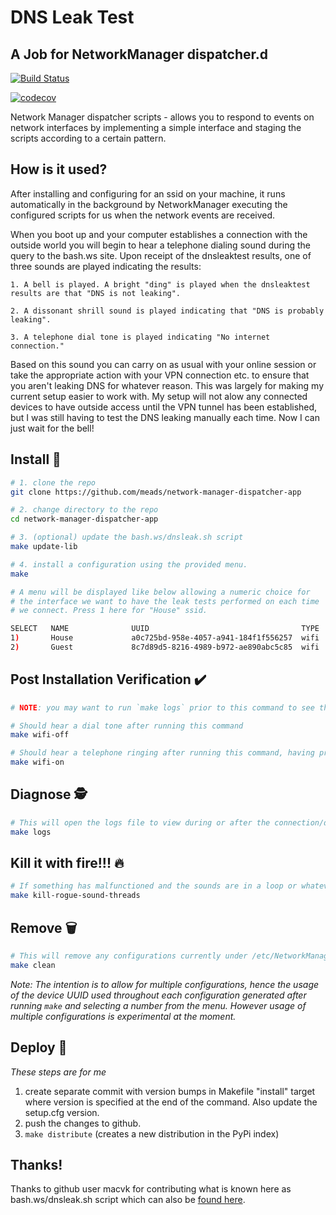 # DNS Leak Test
## **A Job for NetworkManager dispatcher.d**

[![Build Status](https://travis-ci.com/meads/network-manager-dispatcher-app.svg?branch=main)](https://travis-ci.com/meads/network-manager-dispatcher-app) 

[![codecov](https://codecov.io/gh/meads/network-manager-dispatcher-app/branch/main/graph/badge.svg?sanitize=true)](https://codecov.io/gh/meads/network-manager-dispatcher-app)

Network Manager dispatcher scripts - allows you to respond to events on network interfaces by implementing a simple interface and staging the scripts according to a certain pattern.

## How is it used?

After installing and configuring for an ssid on your machine, it runs automatically in the background by NetworkManager executing the configured scripts for us when the network events are received.

When you boot up and your computer establishes a connection with the outside world you will begin to hear a telephone dialing sound during the query to the bash.ws site. Upon receipt of the dnsleaktest results, one of three sounds are played indicating the results:
    
    1. A bell is played. A bright "ding" is played when the dnsleaktest results are that "DNS is not leaking".
    
    2. A dissonant shrill sound is played indicating that "DNS is probably leaking".

    3. A telephone dial tone is played indicating "No internet connection."

Based on this sound you can carry on as usual with your online session or take the appropriate action with your VPN connection etc. to ensure that you aren't leaking DNS for whatever reason. This was largely for making my current setup easier to work with. My setup will not alow any connected devices to have outside access until the VPN tunnel has been established, but I was still having to test the DNS leaking manually each time. Now I can just wait for the bell!   

## Install 📩

```bash
# 1. clone the repo
git clone https://github.com/meads/network-manager-dispatcher-app

# 2. change directory to the repo
cd network-manager-dispatcher-app

# 3. (optional) update the bash.ws/dnsleak.sh script
make update-lib

# 4. install a configuration using the provided menu.
make

# A menu will be displayed like below allowing a numeric choice for
# the interface we want to have the leak tests performed on each time
# we connect. Press 1 here for "House" ssid.

SELECT   NAME              UUID                                  TYPE  DEVICE    
1)       House             a0c725bd-958e-4057-a941-184f1f556257  wifi  wifi0    
2)       Guest             8c7d89d5-8216-4989-b972-ae890abc5c85  wifi  --        
```

## Post Installation Verification ✔️
```bash
# NOTE: you may want to run `make logs` prior to this command to see the application logs as they are written."

# Should hear a dial tone after running this command
make wifi-off

# Should hear a telephone ringing after running this command, having previously run the above command.
make wifi-on
```

## Diagnose 🕵️

```bash
# This will open the logs file to view during or after the connection/disconnection process to see the details.
make logs
```

## Kill it with fire!!! 🔥

```bash
# If something has malfunctioned and the sounds are in a loop or whatever, just run the following to kill the process.
make kill-rogue-sound-threads
```

## Remove 🗑️

```bash
# This will remove any configurations currently under /etc/NetworkManager/dispatcher.d/ and will prompt for root password.
make clean
```

*Note: The intention is to allow for multiple configurations, hence the usage of the device UUID used throughout each configuration generated after running `make` and selecting a number from the menu. However usage of multiple configurations is experimental at the moment.*

## Deploy 🚀
*These steps are for me*
1. create separate commit with version bumps in Makefile "install" target where version is specified at the end of the command. Also update
   the setup.cfg version.
2. push the changes to github.
3. `make distribute` (creates a new distribution in the PyPi index)


## Thanks!

Thanks to github user macvk for contributing what is known here as bash.ws/dnsleak.sh script which can also be [found here](https://bash.ws/dnsleak).
